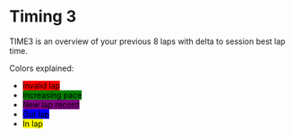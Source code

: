# Timing 3

TIME3 is an overview of your previous 8 laps with delta to session best lap time.&#x20;

Colors explained:

* <mark style="background-color:red;">Invalid lap</mark>
* <mark style="background-color:green;">Increasing pace</mark>
* <mark style="background-color:purple;">New lap record</mark>
* <mark style="background-color:blue;">Out lap</mark>
* <mark style="background-color:yellow;">In lap</mark>
